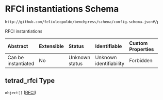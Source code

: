 # RFCI instantiations Schema

```txt
http://github.com/felixleopoldo/benchpress/schema/config.schema.json#/properties/resources/properties/structure_learning_algorithms/properties/tetrad_rfci
```

RFCI instantiations

| Abstract            | Extensible | Status         | Identifiable            | Custom Properties | Additional Properties | Access Restrictions | Defined In                                                       |
| :------------------ | :--------- | :------------- | :---------------------- | :---------------- | :-------------------- | :------------------ | :--------------------------------------------------------------- |
| Can be instantiated | No         | Unknown status | Unknown identifiability | Forbidden         | Allowed               | none                | [config.schema.json*](config.schema.json "open original schema") |

## tetrad_rfci Type

`object[]` ([RFCI](config-definitions-rfci.md))
